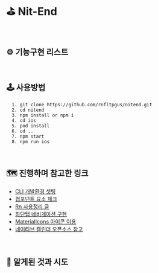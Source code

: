 # ⛳️ Nit-End

<br/>

## ⚙️ 기능구현 리스트

<br/>

## 🕹 사용방법

```
  1. git clone https://github.com/rnfltpgus/nitend.git
  2. cd nitend
  3. npm install or npm i
  4. cd ios
  5. pod install
  6. cd ..
  7. npm start
  8. npm run ios
```

<br/>

## 🗺 진행하며 참고한 링크

- [CLI 개발환경 셋팅](https://reactnative.dev/docs/environment-setup)
- [컴포넌트 요소 체크](https://reactnative.dev/docs/components-and-apis)
- [Rn 사용정리 글](https://wit.nts-corp.com/2020/03/23/6014)
- [하단탭 네비게이션 구현](https://reactnavigation.org/docs/bottom-tab-navigator/)
- [MaterialIcons 아이콘 이용](https://oblador.github.io/react-native-vector-icons/)
- [네이티브 캘린더 오픈소스 참고](https://github.com/wix/react-native-calendars)

<br/>

## 🚀 알게된 것과 시도
